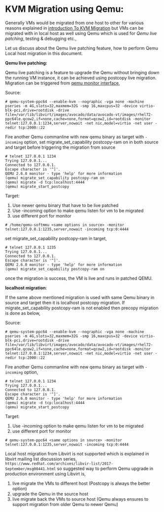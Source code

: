 # KVM Migration using Qemu:

Generally VMs would be migrated from one host to other for various reasons
explained in [introduction To KVM Migration](https://balamuruhans.github.io/2018/11/13/introduction-to-kvm-migration.html)
but VMs can be migrated with in local host as well using Qemu which is used
for *Qemu live patching*, testing & debugging etc.,

Let us discuss about the Qemu live patching feature, how to perform Qemu Local
host migration in this document.

__Qemu live patching:__

  Qemu live patching is a feature to upgrade the Qemu without bringing down the
  running VM instance, it can be achieved using postcopy live migration.
  Migration can be triggered from [qemu monitor interface](https://balamuruhans.github.io/2019/01/16/qemu-monitor-interface.html),

  Source:
  ```
  # qemu-system-ppc64 --enable-kvm --nographic -vga none -machine pseries -m 4G,slots=32,maxmem=32G -smp 16,maxcpus=32 -device virtio-blk-pci,drive=rootdisk -drive file=/var/lib/libvirt/images/avocado/data/avocado-vt/images/rhel72-ppc64le.qcow2,if=none,cache=none,format=qcow2,id=rootdisk -monitor telnet:127.0.0.1:1234,server,nowait -net nic,model=virtio -net user -redir tcp:2000::22
  ```
  Fire another Qemu commanline with new qemu binary as target with `-incoming`
  option, set migrate_set_capability postcopy-ram on in both source and target before
  triggering the migration from source

  ```
  # telnet 127.0.0.1 1234
  Trying 127.0.0.1...
  Connected to 127.0.0.1.
  Escape character is '^]'.
  QEMU 2.6.0 monitor - type 'help' for more information
  (qemu) migrate_set_capability postcopy-ram on
  (qemu) migrate -d tcp:localhost:4444
  (qemu) migrate_start_postcopy
  ```
  Target:
  1. Use newer qemu binary that have to be live patched
  2. Use -incoming option to make qemu listen for vm to be migrated
  3. use different port for monitor

  ```
  # /home/qemu-softmmu <same options in source> -monitor telnet:127.0.0.1:1235,server,nowait -incoming tcp:0:4444
  ```

  set migrate_set_capability postcopy-ram in target,

  ```
  # telnet 127.0.0.1 1235
  Trying 127.0.0.1...
  Connected to 127.0.0.1.
  Escape character is '^]'.
  QEMU 2.6.0 monitor - type 'help' for more information
  (qemu) migrate_set_capability postcopy-ram on
  ```

  once the migration is success, the VM is live and runs in patched QEMU.


  __localhost migration__:

  If the same above mentioned migration is used with same Qemu binary in source
  and target then it is localhost postcopy migration. If migrate_set_capability
  postcopy-ram is not enabled then precopy migration is done as below,

  Source:
  ```
  # qemu-system-ppc64 --enable-kvm --nographic -vga none -machine pseries -m 4G,slots=32,maxmem=32G -smp 16,maxcpus=32 -device virtio-blk-pci,drive=rootdisk -drive file=/var/lib/libvirt/images/avocado/data/avocado-vt/images/rhel72-ppc64le.qcow2,if=none,cache=none,format=qcow2,id=rootdisk -monitor telnet:127.0.0.1:1234,server,nowait -net nic,model=virtio -net user -redir tcp:2000::22
  ```

  Fire another Qemu commanline with new qemu binary as target with `-incoming`
  option,

  ```
  # telnet 127.0.0.1 1234
  Trying 127.0.0.1...
  Connected to 127.0.0.1.
  Escape character is '^]'.
  QEMU 2.6.0 monitor - type 'help' for more information
  (qemu) migrate -d tcp:localhost:4444
  (qemu) migrate_start_postcopy
  ```

  Target:
  1. Use -incoming option to make qemu listen for vm to be migrated
  2. use different port for monitor

  ```
  # qemu-system-ppc64 <same options in source> -monitor telnet:127.0.0.1:1235,server,nowait -incoming tcp:0:4444
  ```

Local host migration from Libvirt is not supported which is explained in
libvirt mailing list discussion series,
`https://www.redhat.com/archives/libvir-list/2017-September/msg00441.html`
so suggested way to perform Qemu upgrade in production environment using Libvirt
is,
  1. live migrate the VMs to different host (Postcopy is always the better option)
  2. upgrade the Qemu in the source host
  3. live migrate back the VMs to source host (Qemu always ensures to support
    migration from older Qemu to newer Qemu)
